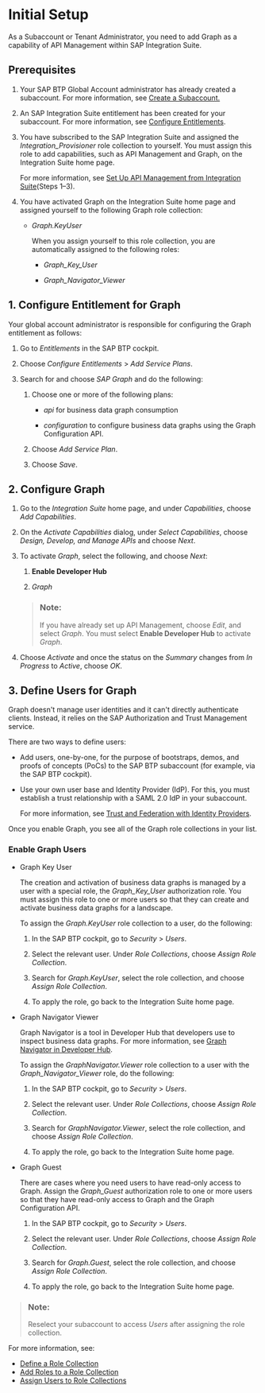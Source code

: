 <!-- copy17ab4a2364e84370bc8dfb042de9f3a1 -->

# Initial Setup

As a Subaccount or Tenant Administrator, you need to add Graph as a capability of API Management within SAP Integration Suite.



<a name="copy17ab4a2364e84370bc8dfb042de9f3a1__section_jkq_dgg_fwb"/>

## Prerequisites

1.  Your SAP BTP Global Account administrator has already created a subaccount. For more information, see [Create a Subaccount.](https://help.sap.com/docs/BTP/65de2977205c403bbc107264b8eccf4b/05280a123d3044ae97457a25b3013918.html)

2.  An SAP Integration Suite entitlement has been created for your subaccount. For more information, see [Configure Entitlements](https://help.sap.com/docs/BTP/65de2977205c403bbc107264b8eccf4b/37f8871865114f44aebee3db6ac64b72.html).

3.  You have subscribed to the SAP Integration Suite and assigned the *Integration\_Provisioner* role collection to yourself. You must assign this role to add capabilities, such as API Management and Graph, on the Integration Suite home page.

    For more information, see [Set Up API Management from Integration Suite](https://developers.sap.com/tutorials/api-mgmt-isuite-initial-setup.html#0bc64de0-ed01-4d11-a675-6dd6942f909e)\(Steps 1–3\).

4.  You have activated Graph on the Integration Suite home page and assigned yourself to the following Graph role collection:

    -   *Graph.KeyUser*

        When you assign yourself to this role collection, you are automatically assigned to the following roles:

        -   *Graph\_Key\_User*

        -   *Graph\_Navigator\_Viewer*






<a name="copy17ab4a2364e84370bc8dfb042de9f3a1__section_configEntitlement"/>

## 1. Configure Entitlement for Graph

Your global account administrator is responsible for configuring the Graph entitlement as follows:

1.  Go to *Entitlements* in the SAP BTP cockpit.

2.  Choose *Configure Entitlements* \> *Add Service Plans*.

3.  Search for and choose *SAP Graph* and do the following:

    1.  Choose one or more of the following plans:

        -   *api* for business data graph consumption

        -   *configuration* to configure business data graphs using the Graph Configuration API.


    2.  Choose *Add Service Plan*.

    3.  Choose *Save*.





<a name="copy17ab4a2364e84370bc8dfb042de9f3a1__section_AddGraph_APIM"/>

## 2. Configure Graph

1.  Go to the *Integration Suite* home page, and under *Capabilities*, choose *Add Capabilities*.
2.  On the *Activate Capabilities* dialog, under *Select Capabilities*, choose *Design, Develop, and Manage APIs* and choose *Next*.
3.  To activate *Graph*, select the following, and choose *Next*:

    1.  **Enable Developer Hub**

    2.  *Graph*


    > ### Note:  
    > If you have already set up API Management, choose *Edit*, and select *Graph*. You must select **Enable Developer Hub** to activate *Graph*.

4.  Choose *Activate* and once the status on the *Summary* changes from *In Progress* to *Active*, choose *OK*.



<a name="copy17ab4a2364e84370bc8dfb042de9f3a1__section_DefineUsers"/>

## 3. Define Users for Graph

Graph doesn't manage user identities and it can't directly authenticate clients. Instead, it relies on the SAP Authorization and Trust Management service.

There are two ways to define users:

-   Add users, one-by-one, for the purpose of bootstraps, demos, and proofs of concepts \(PoCs\) to the SAP BTP subaccount \(for example, via the SAP BTP cockpit\).

-   Use your own user base and Identity Provider \(IdP\). For this, you must establish a trust relationship with a SAML 2.0 IdP in your subaccount.

    For more information, see [Trust and Federation with Identity Providers](https://help.sap.com/products/BTP/65de2977205c403bbc107264b8eccf4b/cb1bc8f1bd5c482e891063960d7acd78.html).


Once you enable Graph, you see all of the Graph role collections in your list.



### Enable Graph Users

-   Graph Key User

    The creation and activation of business data graphs is managed by a user with a special role, the *Graph\_Key\_User* authorization role. You must assign this role to one or more users so that they can create and activate business data graphs for a landscape.

    To assign the *Graph.KeyUser* role collection to a user, do the following:

    1.  In the SAP BTP cockpit, go to *Security* \> *Users*.

    2.  Select the relevant user. Under *Role Collections*, choose *Assign Role Collection*.

    3.  Search for *Graph.KeyUser*, select the role collection, and choose *Assign Role Collection*.

    4.  To apply the role, go back to the Integration Suite home page.


-   Graph Navigator Viewer

    Graph Navigator is a tool in Developer Hub that developers use to inspect business data graphs. For more information, see [Graph Navigator in Developer Hub](50-Development/graph-navigator-in-developer-hub-8e75d31.md).

    To assign the *GraphNavigator.Viewer* role collection to a user with the *Graph\_Navigator\_Viewer* role, do the following:

    1.  In the SAP BTP cockpit, go to *Security* \> *Users*.

    2.  Select the relevant user. Under *Role Collections*, choose *Assign Role Collection*.

    3.  Search for *GraphNavigator.Viewer*, select the role collection, and choose *Assign Role Collection*.

    4.  To apply the role, go back to the Integration Suite home page.


-   Graph Guest

    There are cases where you need users to have read-only access to Graph. Assign the *Graph\_Guest* authorization role to one or more users so that they have read-only access to Graph and the Graph Configuration API.

    1.  In the SAP BTP cockpit, go to *Security* \> *Users*.

    2.  Select the relevant user. Under *Role Collections*, choose *Assign Role Collection*.

    3.  Search for *Graph.Guest*, select the role collection, and choose *Assign Role Collection*.

    4.  To apply the role, go back to the Integration Suite home page.



> ### Note:  
> Reselect your subaccount to access *Users* after assigning the role collection.

For more information, see:

-   [Define a Role Collection](https://help.sap.com/viewer/65de2977205c403bbc107264b8eccf4b/Cloud/en-US/4b20383efab341f181becf0a947a5498.html) 
-   [Add Roles to a Role Collection](https://help.sap.com/viewer/65de2977205c403bbc107264b8eccf4b/Cloud/en-US/e3130fb95aa64970b07d4dc65b24df1a.html) 
-   [Assign Users to Role Collections](https://help.sap.com/viewer/65de2977205c403bbc107264b8eccf4b/Cloud/en-US/c5766765bda74ad59fe656977c8fa4d6.html) 

